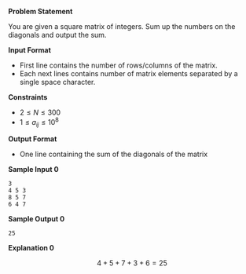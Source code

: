 **Problem Statement**

You are given a square matrix of integers. Sum up the numbers on the diagonals and output the sum.

**Input Format**

* First line contains  the number of rows/columns of the matrix.
* Each next  lines contains  number of matrix elements  separated by a single space character.

**Constraints**

* $`2 \leq N \leq 300`$
* $`1 \leq a_{ij} \leq 10^{8}`$

**Output Format**

* One line containing the sum of the diagonals of the matrix

**Sample Input 0**
```
3
4 5 3 
8 5 7 
6 4 7 
```
**Sample Output 0**
```
25
```

**Explanation 0**
```math
4 + 5 + 7 + 3 + 6 = 25
```
